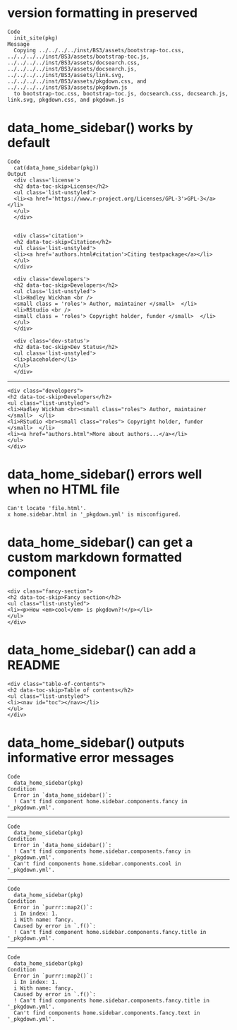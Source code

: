 # version formatting in preserved

    Code
      init_site(pkg)
    Message
      Copying ../../../../inst/BS3/assets/bootstrap-toc.css, ../../../../inst/BS3/assets/bootstrap-toc.js, ../../../../inst/BS3/assets/docsearch.css, ../../../../inst/BS3/assets/docsearch.js, ../../../../inst/BS3/assets/link.svg, ../../../../inst/BS3/assets/pkgdown.css, and ../../../../inst/BS3/assets/pkgdown.js
      to bootstrap-toc.css, bootstrap-toc.js, docsearch.css, docsearch.js, link.svg, pkgdown.css, and pkgdown.js

# data_home_sidebar() works by default

    Code
      cat(data_home_sidebar(pkg))
    Output
      <div class='license'>
      <h2 data-toc-skip>License</h2>
      <ul class='list-unstyled'>
      <li><a href='https://www.r-project.org/Licenses/GPL-3'>GPL-3</a></li>
      </ul>
      </div>
      
      
      <div class='citation'>
      <h2 data-toc-skip>Citation</h2>
      <ul class='list-unstyled'>
      <li><a href='authors.html#citation'>Citing testpackage</a></li>
      </ul>
      </div>
      
      <div class='developers'>
      <h2 data-toc-skip>Developers</h2>
      <ul class='list-unstyled'>
      <li>Hadley Wickham <br />
      <small class = 'roles'> Author, maintainer </small>  </li>
      <li>RStudio <br />
      <small class = 'roles'> Copyright holder, funder </small>  </li>
      </ul>
      </div>
      
      <div class='dev-status'>
      <h2 data-toc-skip>Dev Status</h2>
      <ul class='list-unstyled'>
      <li>placeholder</li>
      </ul>
      </div>

---

    <div class="developers">
    <h2 data-toc-skip>Developers</h2>
    <ul class="list-unstyled">
    <li>Hadley Wickham <br><small class="roles"> Author, maintainer </small>  </li>
    <li>RStudio <br><small class="roles"> Copyright holder, funder </small>  </li>
    <li><a href="authors.html">More about authors...</a></li>
    </ul>
    </div>

# data_home_sidebar() errors well when no HTML file

    Can't locate 'file.html'.
    x home.sidebar.html in '_pkgdown.yml' is misconfigured.

# data_home_sidebar() can get a custom markdown formatted component

    <div class="fancy-section">
    <h2 data-toc-skip>Fancy section</h2>
    <ul class="list-unstyled">
    <li><p>How <em>cool</em> is pkgdown?!</p></li>
    </ul>
    </div>

# data_home_sidebar() can add a README

    <div class="table-of-contents">
    <h2 data-toc-skip>Table of contents</h2>
    <ul class="list-unstyled">
    <li><nav id="toc"></nav></li>
    </ul>
    </div>

# data_home_sidebar() outputs informative error messages

    Code
      data_home_sidebar(pkg)
    Condition
      Error in `data_home_sidebar()`:
      ! Can't find component home.sidebar.components.fancy in '_pkgdown.yml'.

---

    Code
      data_home_sidebar(pkg)
    Condition
      Error in `data_home_sidebar()`:
      ! Can't find components home.sidebar.components.fancy in '_pkgdown.yml'.
      Can't find components home.sidebar.components.cool in '_pkgdown.yml'.

---

    Code
      data_home_sidebar(pkg)
    Condition
      Error in `purrr::map2()`:
      i In index: 1.
      i With name: fancy.
      Caused by error in `.f()`:
      ! Can't find component home.sidebar.components.fancy.title in '_pkgdown.yml'.

---

    Code
      data_home_sidebar(pkg)
    Condition
      Error in `purrr::map2()`:
      i In index: 1.
      i With name: fancy.
      Caused by error in `.f()`:
      ! Can't find components home.sidebar.components.fancy.title in '_pkgdown.yml'.
      Can't find components home.sidebar.components.fancy.text in '_pkgdown.yml'.

